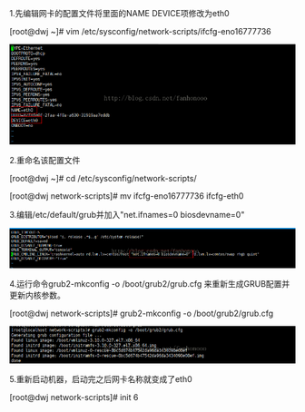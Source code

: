 1.先编辑网卡的配置文件将里面的NAME DEVICE项修改为eth0

[root@dwj ~]#  vim /etc/sysconfig/network-scripts/ifcfg-eno16777736

![image](https://github.com/dwjlw1314/DWJ-PROJECT/raw/master/PictureSource/1.7.1.png)

2.重命名该配置文件

[root@dwj ~]#  cd /etc/sysconfig/network-scripts/

[root@dwj network-scripts]# mv ifcfg-eno16777736 ifcfg-eth0

3.编辑/etc/default/grub并加入"net.ifnames=0 biosdevname=0"

![image](https://github.com/dwjlw1314/DWJ-PROJECT/raw/master/PictureSource/1.7.2.png)

4.运行命令grub2-mkconfig -o /boot/grub2/grub.cfg 来重新生成GRUB配置并更新内核参数。

[root@dwj network-scripts]# grub2-mkconfig -o /boot/grub2/grub.cfg

![image](https://github.com/dwjlw1314/DWJ-PROJECT/raw/master/PictureSource/1.7.3.png)

5.重新启动机器，启动完之后网卡名称就变成了eth0

[root@dwj  network-scripts]# init 6
